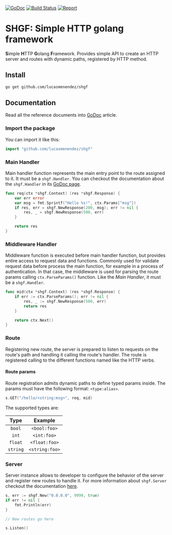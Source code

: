 [![GoDoc](https://godoc.org/github.com/lucasmenendez/shgf?status.svg)](https://godoc.org/github.com/lucasmenendez/shgf)
[![Build Status](https://travis-ci.org/lucasmenendez/shgf.svg?branch=master)](https://travis-ci.org/lucasmenendez/shgf)
[![Report](https://goreportcard.com/badge/github.com/lucasmenendez/shgf)](https://goreportcard.com/report/github.com/lucasmenendez/shgf)

# SHGF: Simple HTTP golang framework
**S**imple **H**TTP **G**olang **F**ramework. Provides simple API to create an HTTP server and routes with dynamic paths, registered by HTTP method.

## Install

```sh
go get github.com/lucasmenendez/shgf	
```

## Documentation
Read all the reference documents into [GoDoc](https://godoc.org/github.com/lucasmenendez/shgf) article.

### Import the package

You can import it like this:

```go
import "github.com/lucasmenendez/shgf"
```

### Main Handler

Main handler function represents the main entry point to the route assigned to it.
It must be a `shgf.Handler`. You can checkout the documentation about the `shgf.Handler` in its [GoDoc page](https://godoc.org/github.com/lucasmenendez/shgf#Handler).

```go
func req(ctx *shgf.Context) (res *shgf.Response) {
	var err error
	var msg = fmt.Sprintf("Hello %s!", ctx.Params["msg"])
	if res, err = shgf.NewResponse(200, msg); err != nil {
		res, _ = shgf.NewResponse(500, err)
	}

	return res
}
```

### Middleware Handler

Middleware function is executed before main handler function, but provides entire access to request data and functions. Commonly used for validate request data before process the main function, for example in a process of authentication. In that case, the middleware is used for parsing the route params calling `ctx.ParseParams()` function. Like the *Main Handler*, it must be a `shgf.Handler`. 

```go
func mid(ctx *shgf.Context) (res *shgf.Response) {
	if err := ctx.ParseParams(); err != nil {
		res, _ := shgf.NewResponse(500, err)
		return res
	}

	return ctx.Next()
}
```

### Route

Registering new route, the server is prepared to listen to requests on the route's path and handling it calling the route's handler. The route is registered calling to the different functions named like the HTTP verbs.

#### Route params

Route registration admits dynamic paths to define typed params inside. The params must have the following format: `<type:alias>`.

```go
s.GET("/hello/<string:msg>", req, mid)
```

The supported types are:

|  **Type**  |   **Example**  |
|:----------:|:--------------:|
|   `bool`   |  `<bool:foo>`  |
|    `int`   |   `<int:foo>`  |
|   `float`  |  `<float:foo>` |
|  `string`  | `<string:foo>` |


### Server

Server instance allows to developer to configure the behavior of the server and register new routes to handle it. For more information about `shgf.Server` checkout the documentation [here](https://godoc.org/github.com/lucasmenendez/shgf#Server).

```go
s, err := shgf.New("0.0.0.0", 9999, true)
if err != nil {
	fmt.Println(err)
}

// New routes go here

s.Listen()

```